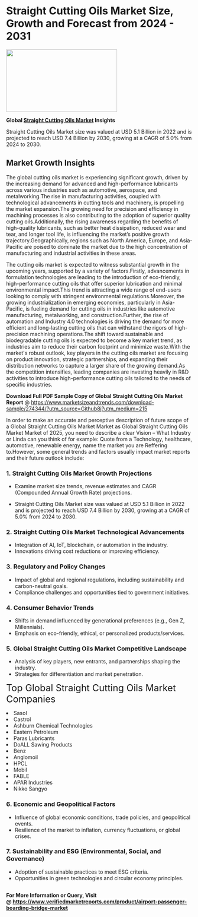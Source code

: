 <H1>Straight Cutting Oils Market Size, Growth and Forecast from 2024 - 2031</H1><img class="aligncenter size-medium wp-image-584254" src="https://thirdeyenews.in/wp-content/uploads/2024/09/Global-Market-Research-300x168.jpeg" alt="" width="300" height="168" /><p><strong>Global&nbsp;<a href="https://www.marketsizeandtrends.com/download-sample/274344/?utm_source=Github8j?utm_medium=215">Straight Cutting Oils Market</a> Insights</strong></p><p>Straight Cutting Oils Market size was valued at USD 5.1 Billion in 2022 and is projected to reach USD 7.4 Billion by 2030, growing at a CAGR of 5.0% from 2024 to 2030.</p><p><h2>Market Growth Insights</h2> <p>The global cutting oils market is experiencing significant growth, driven by the increasing demand for advanced and high-performance lubricants across various industries such as automotive, aerospace, and metalworking.The rise in manufacturing activities, coupled with technological advancements in cutting tools and machinery, is propelling the market expansion.The growing need for precision and efficiency in machining processes is also contributing to the adoption of superior quality cutting oils.Additionally, the rising awareness regarding the benefits of high-quality lubricants, such as better heat dissipation, reduced wear and tear, and longer tool life, is influencing the market’s positive growth trajectory.Geographically, regions such as North America, Europe, and Asia-Pacific are poised to dominate the market due to the high concentration of manufacturing and industrial activities in these areas.</p> <p>The cutting oils market is expected to witness substantial growth in the upcoming years, supported by a variety of factors.Firstly, advancements in formulation technologies are leading to the introduction of eco-friendly, high-performance cutting oils that offer superior lubrication and minimal environmental impact.This trend is attracting a wide range of end-users looking to comply with stringent environmental regulations.Moreover, the growing industrialization in emerging economies, particularly in Asia-Pacific, is fueling demand for cutting oils in industries like automotive manufacturing, metalworking, and construction.Further, the rise of automation and Industry 4.0 technologies is driving the demand for more efficient and long-lasting cutting oils that can withstand the rigors of high-precision machining operations.The shift toward sustainable and biodegradable cutting oils is expected to become a key market trend, as industries aim to reduce their carbon footprint and minimize waste.With the market's robust outlook, key players in the cutting oils market are focusing on product innovation, strategic partnerships, and expanding their distribution networks to capture a larger share of the growing demand.As the competition intensifies, leading companies are investing heavily in R&D activities to introduce high-performance cutting oils tailored to the needs of specific industries.<p><span class=""><strong>Download Full PDF Sample Copy of Global Straight Cutting Oils Market Report</strong> @ <a href="https://www.marketsizeandtrends.com/download-sample/274344/?utm_source=Github8j?utm_medium=215" target="_blank">https://www.marketsizeandtrends.com/download-sample/274344/?utm_source=Github8j?utm_medium=215</a></span></p><p>In order to make an accurate and perceptive description of future scope of a Global&nbsp;Straight Cutting Oils Market Market as Global&nbsp;Straight Cutting Oils Market Market of 2025, you need to describe a clear Vision &ndash; What Industry or Linda can you think of for example: Quote from a Technology, healthcare, automotive, renewable energy, name the market you are Reffering to.However, some general trends and factors usually impact market reports and their future outlook include:</p><h3>1.&nbsp;<strong>Straight Cutting Oils Market Growth Projections</strong></h3><ul><li>Examine market size trends, revenue estimates and CAGR (Compounded Annual Growth Rate) projections.</li><li><p>Straight Cutting Oils Market size was valued at USD 5.1 Billion in 2022 and is projected to reach USD 7.4 Billion by 2030, growing at a CAGR of 5.0% from 2024 to 2030.</p></li></ul><h3>2.&nbsp;<strong>Straight Cutting Oils Market Technological Advancements</strong></h3><ul><li>Integration of AI, IoT, blockchain, or automation in the industry.</li><li>Innovations driving cost reductions or improving efficiency.</li></ul><h3>3.&nbsp;<strong>Regulatory and Policy Changes</strong></h3><ul><li>Impact of global and regional regulations, including sustainability and carbon-neutral goals.</li><li>Compliance challenges and opportunities tied to government initiatives.</li></ul><h3>4.&nbsp;<strong>Consumer Behavior Trends</strong></h3><ul><li>Shifts in demand influenced by generational preferences (e.g., Gen Z, Millennials).</li><li>Emphasis on eco-friendly, ethical, or personalized products/services.</li></ul><h3>5.&nbsp;<strong>Global Straight Cutting Oils Market Competitive Landscape</strong></h3><ul><li>Analysis of key players, new entrants, and partnerships shaping the industry.</li><li>Strategies for differentiation and market penetration.</li></ul><p data-pm-slice="1 1 []"><span style="color: inherit; font-family: inherit; font-size: 25px;">Top Global Straight Cutting Oils Market Companies</span></p><div class="" data-test-id=""><p><li>Sasol</li><li> Castrol</li><li> Ashburn Chemical Technologies</li><li> Eastern Petroleum</li><li> Paras Lubricants</li><li> DoALL Sawing Products</li><li> Benz</li><li> Anglomoil</li><li> HPCL</li><li> Mobil</li><li> FABLE</li><li> APAR Industries</li><li> Nikko Sangyo</li></p></div><h3>6.&nbsp;<strong>Economic and Geopolitical Factors</strong></h3><ul><li>Influence of global economic conditions, trade policies, and geopolitical events.</li><li>Resilience of the market to inflation, currency fluctuations, or global crises.</li></ul><h3>7.&nbsp;<strong>Sustainability and ESG (Environmental, Social, and Governance)</strong></h3><ul><li>Adoption of sustainable practices to meet ESG criteria.</li><li>Opportunities in green technologies and circular economy principles.</li></ul><h2><strong style="font-size: 14px;">For More Information or Query, Visit @&nbsp;</strong><a style="background-color: #ffffff; font-size: 14px;" href="https://www.marketsizeandtrends.com/report/straight-cutting-oils-market/" target="_blank">https://www.verifiedmarketreports.com/product/airport-passenger-boarding-bridge-market</a></h2>